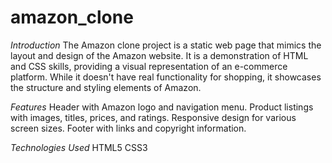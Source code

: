 # amazon_clone
*Introduction*
The Amazon clone project is a static web page that mimics the layout and design of the Amazon website. It is a demonstration of HTML and CSS skills, providing a visual representation of an e-commerce platform. While it doesn't have real functionality for shopping, it showcases the structure and styling elements of Amazon.

*Features*
Header with Amazon logo and navigation menu.
Product listings with images, titles, prices, and ratings.
Responsive design for various screen sizes.
Footer with links and copyright information.

*Technologies Used*
HTML5
CSS3
